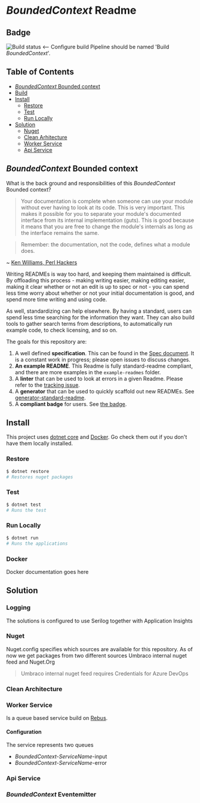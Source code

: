 # _BoundedContext_ Readme

## Badge

![Build status](https://umbraco.visualstudio.com/Cloud%20vNext/_apis/build/status/Build%20_BoundedContext_)
 <-- Configure build Pipeline should be named 'Build _BoundedContext_'.

## Table of Contents
- [_BoundedContext_ Bounded context](#_BoundedContext_-Bounded-context)
- [Build](#build)
- [Install](#Install)
	- [Restore](#Restore)
    - [Test](#Test)
    - [Run Locally](#Run-locally)
- [Solution](#Solution)
    - [Nuget](#nuget)
    - [Clean Arhitecture](#clean-architecture)
    - [Worker Service](#worker-service)
    - [Api Service](#api-service)

## _BoundedContext_ Bounded context

What is the back ground and responsibilities of this _BoundedContext_ Bounded context?

> Your documentation is complete when someone can use your module without ever
having to look at its code. This is very important. This makes it possible for
you to separate your module's documented interface from its internal
implementation (guts). This is good because it means that you are free to
change the module's internals as long as the interface remains the same.

> Remember: the documentation, not the code, defines what a module does.

~ [Ken Williams, Perl Hackers](http://mathforum.org/ken/perl_modules.html#document)

Writing READMEs is way too hard, and keeping them maintained is difficult. By offloading this process - making writing easier, making editing easier, making it clear whether or not an edit is up to spec or not - you can spend less time worry about whether or not your initial documentation is good, and spend more time writing and using code.

As well, standardizing can help elsewhere. By having a standard, users can spend less time searching for the information they want. They can also build tools to gather search terms from descriptions, to automatically run example code, to check licensing, and so on.

The goals for this repository are:

1. A well defined **specification**. This can be found in the [Spec document](spec.md). It is a constant work in progress; please open issues to discuss changes.
2. **An example README**. This Readme is fully standard-readme compliant, and there are more examples in the `example-readmes` folder.
3. A **linter** that can be used to look at errors in a given Readme. Please refer to the [tracking issue](https://github.com/RichardLitt/standard-readme/issues/5).
4. A **generator** that can be used to quickly scaffold out new READMEs. See [generator-standard-readme](https://github.com/RichardLitt/generator-standard-readme).
5. A **compliant badge** for users. See [the badge](#badge).

## Install

This project uses [dotnet core](https://dotnet.microsoft.com/download) and [Docker](https://www.docker.com/). Go check them out if you don't have them locally installed.

### Restore
```sh
$ dotnet restore
# Restores nuget packages
```

### Test
```sh
$ dotnet test
# Runs the test
```

### Run Locally
```sh
$ dotnet run
# Runs the applications
```

### Docker
Docker documentation goes here

## Solution

### Logging
The solutions is configured to use Serilog together with Application Insights

### Nuget
Nuget.config specifies which sources are available for this repository.
As of now we get packages from two different sources
Umbraco internal nuget feed and Nuget.Org

> Umbraco internal nuget feed requires Credentials for Azure DevOps

### Clean Architecture

### Worker Service
Is a queue based service build on [Rebus](https://github.com/rebus-org/Rebus).

#### Configuration
The service represents two queues

- _BoundedContext_-_ServiceName_-input
- _BoundedContext_-_ServiceName_-error

### Api Service


### _BoundedContext_ Eventemitter